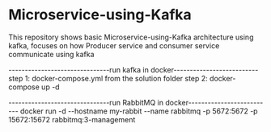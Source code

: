 # Microservice-using-Kafka



This repository shows basic Microservice-using-Kafka architecture using kafka, focuses on how Producer service and consumer service communicate using kafka 

-------------------------------run kafka in docker--------------------------
step 1: docker-compose.yml from the solution folder
step 2: docker-compose up -d

-------------------------------run RabbitMQ in docker--------------------------
docker run -d --hostname my-rabbit --name rabbitmq -p 5672:5672 -p 15672:15672 rabbitmq:3-management


